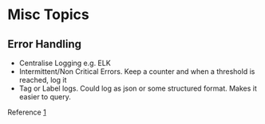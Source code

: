 # Misc Topics

## Error Handling

* Centralise Logging e.g. ELK
* Intermittent/Non Critical Errors. Keep a counter and when a threshold is reached, log it
* Tag or Label logs. Could log as json or some structured format. Makes it easier to query.

Reference [1](https://www.openmymind.net/Basic-Brain-Dump-On-Dealing-With-Errors/)
